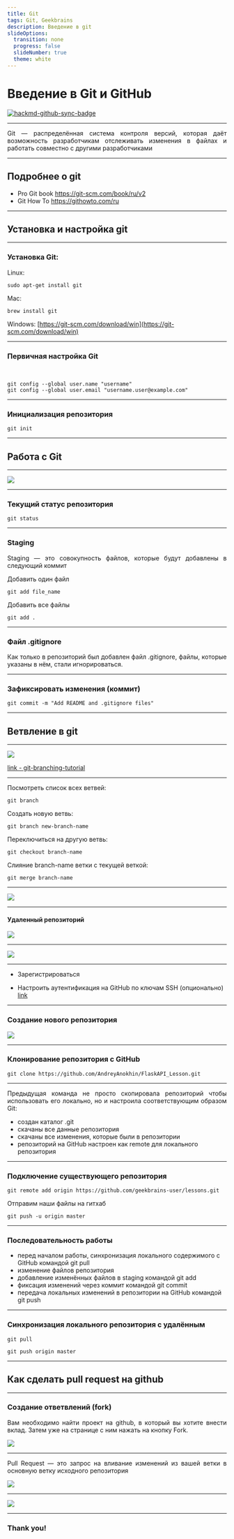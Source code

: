 ```yaml
---
title: Git
tags: Git, Geekbrains
description: Введение в git
slideOptions:
  transition: none
  progress: false
  slideNumber: true
  theme: white
---
```


# Введение в Git и GitHub

[![hackmd-github-sync-badge](https://hackmd.io/aT8acuRNS_SyBIluzMtQRQ/badge)](https://hackmd.io/aT8acuRNS_SyBIluzMtQRQ)


---

<p style='text-align: justify;'>
Git — распределённая система контроля версий, которая даёт возможность разработчикам отслеживать изменения в файлах и работать совместно с другими разработчиками
</p>

---

## Подробнее о git

- Pro Git book https://git-scm.com/book/ru/v2
- Git How To https://githowto.com/ru

---

## Установка и настройка git

---

### Установка Git:

Linux:
```shell
sudo apt-get install git
```
Mac:
```shell
brew install git
```
Windows:
[https://git-scm.com/download/win](https://git-scm.com/download/win)

---

### Первичная настройка Git
<br>

```shell
git config --global user.name "username"
git config --global user.email "username.user@example.com"
```

---

### Инициализация репозитория

```shell
git init
```

---

## Работа с Git

---

<img src="https://i.imgur.com/HMgo2L8.png" style="background:none; border:none; box-shadow:none;">

---

### Текущий статус репозитория


```shell
git status
```

---


### Staging
<p style='text-align: justify;'>
Staging — это совокупность файлов, которые будут добавлены в следующий коммит
</p>

Добавить один файл

```shell
git add file_name
```

Добавить все файлы

```shell
git add .
```

---

### Файл .gitignore

<p style='text-align: justify;'>
Как только в репозиторий был добавлен файл .gitignore, файлы, которые указаны в нём, стали игнорироваться.
</p>

---

### Зафиксировать изменения (коммит)

```shell
git commit -m "Add README and .gitignore files"
```

---

## Ветвление в git

---

<img src="https://i.imgur.com/KIhjzPP.jpg" style="background:none; border:none; box-shadow:none;">

[link - git-branching-tutorial](https://techrocks.ru/2020/01/29/git-branching-tutorial/)

---

Посмотреть список всех ветвей:

```shell
git branch
```

Создать новую ветвь:

```
git branch new-branch-name
```

Переключиться на другую ветвь:

```shell
git checkout branch-name
```

Слияние branch-name ветки с текущей веткой:

```shell
git merge branch-name
```

---

<img src="https://i.imgur.com/cx5srsN.png" style="background:none; border:none; box-shadow:none;">

---

#### Удаленный репозиторий


<img src="https://i.imgur.com/3ZMaMOC.png" style="background:none; border:none; box-shadow:none;">


---

<img src="https://mainacademy.ua/wp-content/uploads/2019/02/github-logo.png" style="background:none; border:none; box-shadow:none;">

---

- Зарегистрироваться

- Настроить аутентификация на GitHub по ключам SSH (опционально) [link](https://pyneng.readthedocs.io/ru/latest/book/02_git_github/git_github_auth.html)



---

### Создание нового репозитория

![](https://i.imgur.com/QChjdX9.png)

---

### Клонирование репозитория с GitHub

```shell
git clone https://github.com/AndreyAnokhin/FlaskAPI_Lesson.git
```

---

<p style='text-align: justify;'>
Предыдущая команда не просто скопировала репозиторий чтобы использовать его локально, но и настроила соответствующим образом Git:

- создан каталог .git
- скачаны все данные репозитория
- скачаны все изменения, которые были в репозитории
- репозиторий на GitHub настроен как remote для локального репозитория
</p>

---

### Подключение существующего репозитория

```shell
git remote add origin https://github.com/geekbrains-user/lessons.git
```

Отправим наши файлы на гитхаб

```shell
git push -u origin master
```

---

### Последовательность работы

- перед началом работы, синхронизация локального содержимого с GitHub командой git pull
- изменение файлов репозитория
- добавление изменённых файлов в staging командой git add
- фиксация изменений через коммит командой git commit
- передача локальных изменений в репозитории на GitHub командой git push

---

### Синхронизация локального репозитория с удалённым

```shell
git pull
```


```shell
git push origin master
```

---

## Как сделать pull request на github

---

### Создание ответвлений (fork)

<p style='text-align: justify;'>
Вам необходимо найти проект на github, в который вы хотите внести вклад. Затем уже на странице с ним нажать на кнопку Fork.
</p>

![](https://i.imgur.com/nZ3jhgT.png)


---

<p style='text-align: justify;'>
Pull Request — это запрос на вливание изменений из вашей ветки в основную ветку исходного репозитория
</p> 


![](https://i.imgur.com/QMeTydn.png)



---

![](https://i.imgur.com/ijs6ghl.png)

---

### Thank you!

